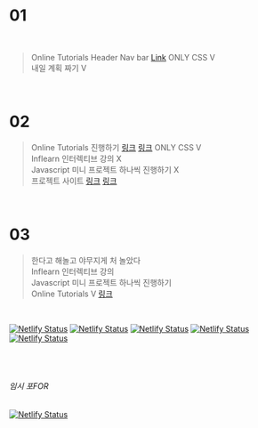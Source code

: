 # 01

<br>

> Online Tutorials Header Nav bar [Link](https://dazzling-perlman-0414ab.netlify.app/) ONLY CSS V <br>
> 내일 계획 짜기 V

<br>

# 02 

> Online Tutorials 진행하기 [링크](https://affectionate-lichterman-efd913.netlify.app/)&nbsp;[링크](https://priceless-goldstine-17765b.netlify.app/) ONLY CSS V <br> 
> Inflearn 인터렉티브 강의 X <br>
> Javascript 미니 프로젝트 하나씩 진행하기 X <br>
> 프로젝트 사이트 [링크](https://devdojo.com/suhailkakar/10-projects-you-can-do-to-become-a-frontend-master) [링크](https://www.freecodecamp.org/news/javascript-projects-for-beginners/#how-to-create-a-color-flipper)

<br>

# 03

> 한다고 해놀고 야무지게 처 놀았다 <br>
> Inflearn 인터렉티브 강의 <br>
> Javascript 미니 프로젝트 하나씩 진행하기 <br>
> Online Tutorials V [링크](https://sad-kalam-d55626.netlify.app/)

 <br>

[![Netlify Status](https://api.netlify.com/api/v1/badges/064ff70a-7dea-4e3d-b941-b34234574ecd/deploy-status)](https://tender-shaw-99bc45.netlify.app/)
[![Netlify Status](https://api.netlify.com/api/v1/badges/b19b6f3a-3c45-4690-a71b-9f6d741ebfe3/deploy-status)](https://youthful-elion-414e14.netlify.app/)
[![Netlify Status](https://api.netlify.com/api/v1/badges/c2cea8e1-8539-47d8-b970-913a4ab2998f/deploy-status)](https://compassionate-ardinghelli-bf1916.netlify.app/)
[![Netlify Status](https://api.netlify.com/api/v1/badges/35774406-1a53-49d5-bdac-09664d0bc7e8/deploy-status)](https://wizardly-mcnulty-443ed1.netlify.app/)
[![Netlify Status](https://api.netlify.com/api/v1/badges/cfde0961-e9aa-405f-8d23-034dc2ac09d0/deploy-status)](https://admiring-williams-93ee52.netlify.app/)

<br><br>

###### 임시 포FOR

[![Netlify Status](https://api.netlify.com/api/v1/badges/c2cea8e1-8539-47d8-b970-913a4ab2998f/deploy-status)](https://sleepy-brown-d6374f.netlify.app/)
